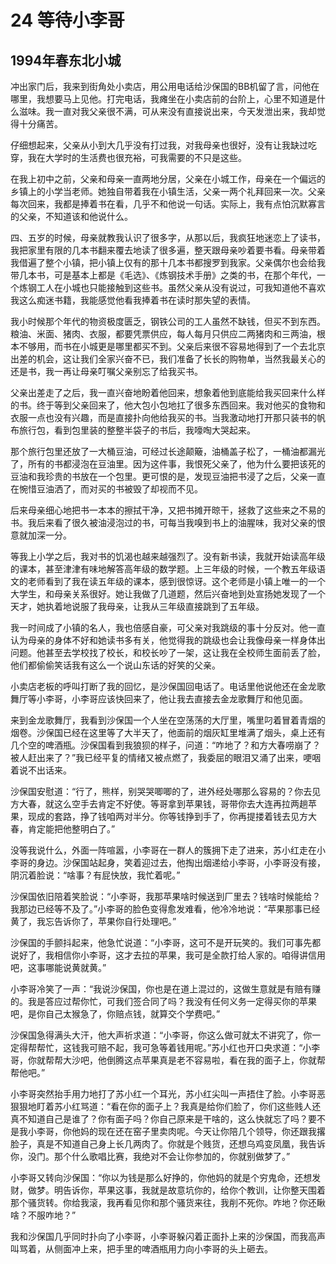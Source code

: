 # 24 等待小李哥


## 1994年春东北小城

冲出家门后，我来到街角处小卖店，用公用电话给沙保国的BB机留了言，问他在哪里，我想要马上见他。打完电话，我瘫坐在小卖店前的台阶上，心里不知道是什么滋味。我一直对我父亲很不满，可从来没有直接说出来，今天发泄出来，我却觉得十分痛苦。

仔细想起来，父亲从小到大几乎没有打过我，对我母亲也很好，没有让我缺过吃穿，我在大学时的生活费也很充裕，可我需要的不只是这些。

在我上初中之前，父亲和母亲一直两地分居，父亲在小城工作，母亲在一个偏远的乡镇上的小学当老师。她独自带着我在小镇生活，父亲一两个礼拜回来一次。父亲每次回来，我都是捧着书在看，几乎不和他说一句话。实际上，我有点怕沉默寡言的父亲，不知道该和他说什么。

四、五岁的时候，母亲就教我认识了很多字，从那以后，我疯狂地迷恋上了读书，我把家里有限的几本书翻来覆去地读了很多遍，整天跟母亲吵着要书看。母亲带着我借遍了整个小镇，把小镇上仅有的那十几本书都搜罗到我家。父亲偶尔也会给我带几本书，可是基本上都是《毛选》、《炼钢技术手册》之类的书，在那个年代，一个炼钢工人在小城也只能接触到这些书。虽然父亲从没有说过，可我知道他不喜欢我这么痴迷书籍，我能感觉他看我捧着书在读时那失望的表情。

我小时候那个年代的物资极度匮乏，钢铁公司的工人虽然不缺钱，但买不到东西。粮油、米面、猪肉、衣服，都要凭票供应，每人每月只供应二两猪肉和三两油，根本不够用，而书在小城更是哪里都买不到。父亲后来很不容易地得到了一个去北京出差的机会，这让我们全家兴奋不已，我们准备了长长的购物单，当然我最关心的还是书，我一再让母亲叮嘱父亲别忘了给我买书。

父亲出差走了之后，我一直兴奋地盼着他回来，想象着他到底能给我买回来什么样的书。终于等到父亲回来了，他大包小包地扛了很多东西回来。我对他买的食物和衣服一点也没有兴趣，而是直接扑向他给我买的书。当我激动地打开那只装书的帆布旅行包，看到包里装的整整半袋子的书后，我嚎啕大哭起来。

那个旅行包里还放了一大桶豆油，可经过长途颠簸，油桶盖子松了，一桶油都漏光了，所有的书都浸泡在豆油里。因为这件事，我恨死父亲了，他为什么要把该死的豆油和我珍贵的书放在一个包里。更可恨的是，发现豆油把书浸了之后，父亲一直在惋惜豆油洒了，而对买的书被毁了却视而不见。

后来母亲细心地把书一本本的擦拭干净，又把书摊开晾干，拯救了这些来之不易的书。我后来看了很久被油浸泡过的书，可每当我嗅到书上的油腥味，我对父亲的恨意就加深一分。

等我上小学之后，我对书的饥渴也越来越强烈了。没有新书读，我就开始读高年级的课本，甚至津津有味地解答高年级的数学题。上三年级的时候，一个教五年级语文的老师看到了我在读五年级的课本，感到很惊讶。这个老师是小镇上唯一的一个大学生，和母亲关系很好。她让我做了几道题，然后兴奋地到处宣扬她发现了一个天才，她执着地说服了我母亲，让我从三年级直接跳到了五年级。

我一时间成了小镇的名人，我也倍感自豪，可父亲对我跳级的事十分反对。他一直认为母亲的身体不好和她读书多有关，他觉得我的跳级也会让我像母亲一样身体出问题。他甚至去学校找了校长，和校长吵了一架，这让我在全校师生面前丢了脸，他们都偷偷笑话我有这么一个说山东话的好笑的父亲。

小卖店老板的呼叫打断了我的回忆，是沙保国回电话了。电话里他说他还在金龙歌舞厅等小李哥，小李哥应该快回来了，他让我去直接去金龙歌舞厅和他见面。

来到金龙歌舞厅，我看到沙保国一个人坐在空荡荡的大厅里，嘴里叼着冒着青烟的烟卷。沙保国已经在这里等了大半天了，他面前的烟灰缸里堆满了烟头，桌上还有几个空的啤酒瓶。沙保国看到我狼狈的样子，问道：“咋地了？和方大春唠崩了？被人赶出来了？”我已经平复的情绪又被点燃了，我委屈的眼泪又涌了出来，哽咽着说不出话来。

沙保国安慰道：“行了，熊样，别哭哭唧唧的了，进外经处哪那么容易的？你去见方大春，就这么空手去肯定不好使。等哥拿到苹果钱，哥带你去大连再拉两趟苹果，现成的套路，挣了钱咱两对半分。你等钱挣到手了，你再提搂着钱去见方大春，肯定能把他整明白了。”

没等我说什么，外面一阵喧嚣，小李哥在一群人的簇拥下走了进来，苏小红走在小李哥的身边。沙保国站起身，笑着迎过去，他掏出烟递给小李哥，小李哥没有接，阴沉着脸说：“啥事？有屁快放，我忙着呢。”

沙保国依旧陪着笑脸说：“小李哥，我那苹果啥时候送到厂里去？钱啥时候能给？我那边已经等不及了。”小李哥的脸色变得愈发难看，他冷冷地说：“苹果那事已经黄了，我忘告诉你了，苹果你自行处理吧。”

沙保国的手颤抖起来，他急忙说道：“小李哥，这可不是开玩笑的。我们可事先都说好了，我相信你小李哥，这才去拉的苹果，我可是全款打给人家的。咱得讲信用吧，这事哪能说黄就黄。”

小李哥冷笑了一声：“我说沙保国，你也是在道上混过的，这做生意就是有赔有赚的。我是答应过帮你忙，可我们签合同了吗？我没有任何义务一定得买你的苹果吧，是你自己太猴急了，你赔点钱，就算交个学费吧。”

沙保国急得满头大汗，他大声祈求道：“小李哥，你这么做可就太不讲究了，你一定得帮帮忙，这钱我可赔不起，我可急等着钱用呢。”苏小红也开口央求道：“小李哥，你就帮帮大沙吧，他倒腾这点苹果真是老不容易啦，看在我的面子上，你就帮帮他吧。”

小李哥突然抬手用力地打了苏小红一个耳光，苏小红尖叫一声捂住了脸。小李哥恶狠狠地盯着苏小红骂道：“看在你的面子上？我真是给你们脸了，你们这些贱人还真不知道自己是谁了？你有面子吗？你自己原来是干啥的，这么快就忘了吗？要不是我小李哥，你他妈的现在还在窑子里卖肉呢。今天让你陪几个领导，你还跟我撂脸子，真是不知道自己身上长几两肉了。你就是个贱货，还想乌鸡变凤凰，我告诉你，没门。那个什么歌唱比赛，我绝对不会让你参加的，你就别做梦了。”

小李哥又转向沙保国：“你以为钱是那么好挣的，你他妈的就是个穷鬼命，还想发财，做梦。明告诉你，苹果这事，我就是故意坑你的，给你个教训，让你整天围着那个骚货转。你给我滚，我再看见你和那个骚货来往，我削不死你。咋地？你还瞅啥？不服咋地？”

我和沙保国几乎同时扑向了小李哥，小李哥躲闪着正面扑上来的沙保国，而我高声叫骂着，从侧面冲上来，把手里的啤酒瓶用力向小李哥的头上砸去。
